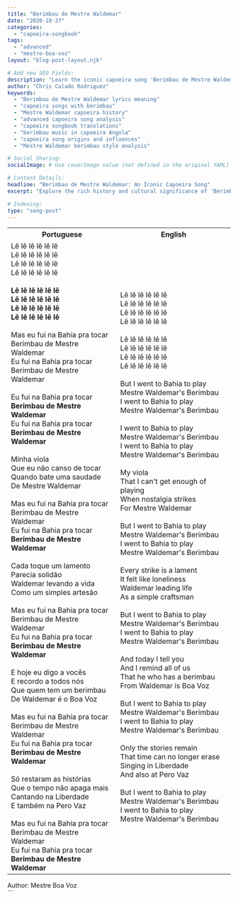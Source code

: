 ```yaml
---
title: "Berimbau de Mestre Waldemar"
date: "2020-10-27"
categories: 
  - "capoeira-songbook"
tags: 
  - "advanced"
  - "mestre-boa-voz"
layout: "blog-post-layout.njk"

# Add new SEO Fields:
description: "Learn the iconic capoeira song 'Berimbau de Mestre Waldemar,' exploring its history, lyrics, and cultural significance in the art form."
author: "Chris Calado Rodriguez"
keywords:
  - "Berimbau de Mestre Waldemar lyrics meaning"
  - "capoeira songs with berimbau"
  - "Mestre Waldemar capoeira history"
  - "advanced capoeira song analysis"
  - "capoeira songbook translations"
  - "berimbau music in capoeira Angola"
  - "capoeira song origins and influences"
  - "Mestre Waldemar berimbau style analysis"

# Social Sharing:
socialImage: # Use coverImage value (not defined in the original YAML)

# Content Details:
headline: "Berimbau de Mestre Waldemar: An Iconic Capoeira Song"
excerpt: "Explore the rich history and cultural significance of 'Berimbau de Mestre Waldemar,' a cornerstone song in the capoeira tradition."

# Indexing:
type: "song-post"
---
```


<table class="capoeira-table">
    <tr class="header-row">
        <th>Portuguese</th>
        <th>English</th>
    </tr>
    <tr>
        <td>Lê lê lê lê lê lê<br>
Lê lê lê lê lê lê<br>
Lê lê lê lê lê lê<br>
Lê lê lê lê lê lê<br><br>
<b>Lê lê lê lê lê lê<br>
Lê lê lê lê lê lê<br>
Lê lê lê lê lê lê<br>
Lê lê lê lê lê lê</b><br><br>
Mas eu fui na Bahia pra tocar<br>
Berimbau de Mestre Waldemar<br>
Eu fui na Bahia pra tocar<br>
Berimbau de Mestre Waldemar<br><br>
Eu fui na Bahia pra tocar<br>
<b>Berimbau de Mestre Waldemar</b><br>
Eu fui na Bahia pra tocar<br>
<b>Berimbau de Mestre Waldemar</b><br><br>
Minha viola<br>
Que eu não canso de tocar<br>
Quando bate uma saudade<br>
De Mestre Waldemar<br><br>
Mas eu fui na Bahia pra tocar<br>
Berimbau de Mestre Waldemar<br>
Eu fui na Bahia pra tocar<br>
<b>Berimbau de Mestre Waldemar</b><br><br>
Cada toque um lamento<br>
Parecia solidão<br>
Waldemar levando a vida<br>
Como um simples artesão<br><br>
Mas eu fui na Bahia pra tocar<br>
Berimbau de Mestre Waldemar<br>
Eu fui na Bahia pra tocar<br>
<b>Berimbau de Mestre Waldemar</b><br><br>
E hoje eu digo a vocês<br>
E recordo a todos nós<br>
Que quem tem um berimbau<br>
De Waldemar é o Boa Voz<br><br>
Mas eu fui na Bahia pra tocar<br>
Berimbau de Mestre Waldemar<br>
Eu fui na Bahia pra tocar<br>
<b>Berimbau de Mestre Waldemar</b><br><br>
Só restaram as histórias<br>
Que o tempo não apaga mais<br>
Cantando na Liberdade<br>
E também na Pero Vaz<br><br>
Mas eu fui na Bahia pra tocar<br>
Berimbau de Mestre Waldemar<br>
Eu fui na Bahia pra tocar<br>
<b>Berimbau de Mestre Waldemar</b></td>
        <td>Lê lê lê lê lê lê<br>
Lê lê lê lê lê lê<br>
Lê lê lê lê lê lê<br>
Lê lê lê lê lê lê<br><br>
Lê lê lê lê lê lê<br>
Lê lê lê lê lê lê<br>
Lê lê lê lê lê lê<br>
Lê lê lê lê lê lê<br><br>
But I went to Bahia to play<br>
Mestre Waldemar's Berimbau<br>
I went to Bahia to play<br>
Mestre Waldemar's Berimbau<br><br>
I went to Bahia to play<br>
Mestre Waldemar's Berimbau<br>
I went to Bahia to play<br>
Mestre Waldemar's Berimbau<br><br>
My viola<br>
That I can't get enough of playing<br>
When nostalgia strikes<br>
For Mestre Waldemar<br><br>
But I went to Bahia to play<br>
Mestre Waldemar's Berimbau<br>
I went to Bahia to play<br>
Mestre Waldemar's Berimbau<br><br>
Every strike is a lament<br>
It felt like loneliness<br>
Waldemar leading life<br>
As a simple craftsman<br><br>
But I went to Bahia to play<br>
Mestre Waldemar's Berimbau<br>
I went to Bahia to play<br>
Mestre Waldemar's Berimbau<br><br>
And today I tell you<br>
And I remind all of us<br>
That he who has a berimbau<br>
From Waldemar is Boa Voz<br><br>
But I went to Bahia to play<br>
Mestre Waldemar's Berimbau<br>
I went to Bahia to play<br>
Mestre Waldemar's Berimbau<br><br>
Only the stories remain<br>
That time can no longer erase<br>
Singing in Liberdade<br>
And also at Pero Vaz<br><br>
But I went to Bahia to play<br>
Mestre Waldemar's Berimbau<br>
I went to Bahia to play<br>
Mestre Waldemar's Berimbau</td>
    </tr>
</table>
<figcaption>
Author: Mestre Boa Voz
</figcaption>
```